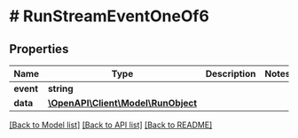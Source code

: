 # # RunStreamEventOneOf6

## Properties

Name | Type | Description | Notes
------------ | ------------- | ------------- | -------------
**event** | **string** |  |
**data** | [**\OpenAPI\Client\Model\RunObject**](RunObject.md) |  |

[[Back to Model list]](../../README.md#models) [[Back to API list]](../../README.md#endpoints) [[Back to README]](../../README.md)
